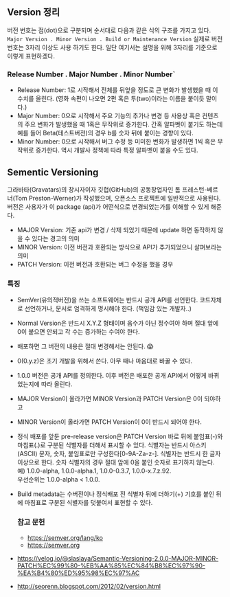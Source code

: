 ## Version 정리

버전 번호는 점(dot)으로 구분되며 순서대로 다음과 같은 식의 구조를 가지고 있다.
`Major Version . Minor Version . Build or Maintenance Version`
실제로 버전 번호는 3자리 이상도 사용 하기도 한다.
일단 여기서는 설명을 위해 3자리를 기준으로 이렇게 표현하겠다.

### Release Number . Major Number . Minor Number`
- Release Number: 1로 시작해서 전체를 뒤엎을 정도로 큰 변화가 발생했을 때 이 수치를 올린다. (영화 속편이 나오면 2편 혹은 투(two)이라는 이름을 붙이듯 말이다.)
- Major Number: 0으로 시작해서 주요 기능의 추가나 변경 등 사용상 혹은 컨텐츠의 주요 변화가 발생했을 때 1혹은 무작위로 증가한다. 간혹 알파벳이 붙기도 하는데 예를 들어 Beta(테스트버전)의 경우 b를 숫자 뒤에 붙이는 경향이 있다.
- Minor Number: 0으로 시작해서 버그 수정 등 미미한 변화가 발생하면 1씩 혹은 무작위로 증가한다. 역시 개발사 정책에 따라 특정 알파벳이 붙을 수도 있다.
    
## Sementic Versioning
  그라바타(Gravatars)의 창시자이자 깃헙(GitHub)의 공동창업자인 톰 프레스턴-베르너(Tom Preston-Werner)가 작성했으며, 
오픈소스 프로젝트에 일반적으로 사용된다.버전은 사용자가 이 package (api)가 어떤식으로 변경되었는가를 이해할 수 있게 해준다.
  
- MAJOR Version: 기존 api가 변경 / 삭제 되었기 때문에 update 하면 동작하지 않을 수 있다는 경고의 의미
- MINOR Version: 이전 버전과 호환되는 방식으로 API가 추가되었으니 살펴보라는 의미
- PATCH Version: 이전 버전과 호환되는 버그 수정을 했을 경우

### 특징
- SemVer(유의적버전)을 쓰는 소프트웨어는 반드시 공개 API를 선언한다. 코드자체로 선언하거나, 문서로 엄격하게 명시해야 한다. (책임감 있는 개발자..)
- Normal Version은 반드시 X.Y.Z 형태이며 음수가 아닌 정수여야 하며 절대 앞에 0이 붙으면 안되고 각 수는 증가하는 수여야 한다.
- 배포하면 그 버전의 내용은 절대 변경해서는 안된다. 😱
- 0(0.y.z)은 초기 개발을 위해서 쓴다. 아무 때나 마음대로 바꿀 수 있다.
- 1.0.0 버전은 공개 API를 정의한다. 이후 버전은 배포한 공개 API에서 어떻게 바뀌었는지에 따라 올린다.
- MAJOR Version이 올라가면 MINOR Version과 PATCH Version은 0이 되야하고
- MINOR Version이 올라가면 PATCH Version이 0이 반드시 되어야 한다.
- 정식 배포를 앞둔 pre-release version은 PATCH Version 바로 뒤에 붙임표(-)와 마침표(.)로 구분된 식별자를 더해서 표시할 수 있다. 
  식별자는 반드시 아스키(ASCII) 문자, 숫자, 붙임표로만 구성한다[0-9A-Za-z-]. 
  식별자는 반드시 한 글자 이상으로 한다. 
  숫자 식별자의 경우 절대 앞에 0을 붙인 숫자로 표기하지 않는다. <br>
  예) 1.0.0-alpha, 1.0.0-alpha.1, 1.0.0-0.3.7, 1.0.0-x.7.z.92. <br>
  우선순위는 1.0.0-alpha < 1.0.0.
- Build metadata는 수버전이나 정식배포 전 식별자 뒤에 더하기(+) 기호를 붙인 뒤에 마침표로 구분된 식별자를 덧붙여서 표현할 수 있다.

  ### 참고 문헌
  - https://semver.org/lang/ko 
  - https://semver.org
- https://velog.io/@slaslaya/Semantic-Versioning-2.0.0-MAJOR-MINOR-PATCH%EC%99%80-%EB%AA%85%EC%84%B8%EC%97%90-%EA%B4%80%ED%95%98%EC%97%AC
- http://seorenn.blogspot.com/2012/02/version.html





